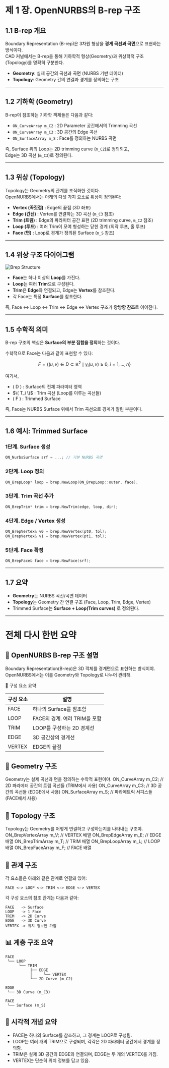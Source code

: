 # 제 1 장. OpenNURBS의 B-rep 구조

## 1.1 B-rep 개요
Boundary Representation (B-rep)은 3차원 형상을 **경계 곡선과 곡면**으로 표현하는 방식이다.  
CAD 커널에서는 B-rep을 통해 기하학적 형상(Geometry)과 위상학적 구조(Topology)를 명확히 구분한다.

- **Geometry**: 실제 공간의 곡선과 곡면 (NURBS 기반 데이터)
- **Topology**: Geometry 간의 연결과 경계를 정의하는 구조

---

## 1.2 기하학 (Geometry)

B-rep이 참조하는 기하학 객체들은 다음과 같다:

- `ON_CurveArray m_C2` : 2D Parameter 공간에서의 Trimming 곡선  
- `ON_CurveArray m_C3` : 3D 공간의 Edge 곡선  
- `ON_SurfaceArray m_S` : Face를 정의하는 NURBS 곡면  

즉, Surface 위의 Loop는 2D trimming curve (`m_C2`)로 정의되고,  
Edge는 3D 곡선 (`m_C3`)로 정의된다.

---

## 1.3 위상 (Topology)

Topology는 Geometry의 관계를 조직화한 것이다.  
OpenNURBS에서는 아래의 다섯 가지 요소로 위상이 정의된다:

- **Vertex (꼭짓점)** : Edge의 끝점 (3D 좌표)
- **Edge (간선)** : Vertex를 연결하는 3D 곡선 (`m_C3` 참조)
- **Trim (트림)** : Edge의 파라미터 공간 표현 (2D trimming curve, `m_C2` 참조)
- **Loop (루프)** : 여러 Trim이 모여 형성하는 닫힌 경계 (외곽 루프, 홀 루프)
- **Face (면)** : Loop로 경계가 정의된 Surface (`m_S` 참조)

---

## 1.4 위상 구조 다이어그램

![Brep Structure](/image/brep_structure.png)

- **Face**는 하나 이상의 **Loop**를 가진다.  
- **Loop**는 여러 **Trim**으로 구성된다.  
- **Trim**은 **Edge**와 연결되고, Edge는 **Vertex**를 참조한다.  
- 각 Face는 특정 **Surface**를 참조한다.  

즉, Face ↔ Loop ↔ Trim ↔ Edge ↔ Vertex 구조가 **양방향 참조**로 이어진다.

---

## 1.5 수학적 의미

B-rep 구조의 핵심은 **Surface의 부분 집합을 정의**하는 것이다.  

수학적으로 Face는 다음과 같이 표현할 수 있다:

$$
F = \{ (u,v) \in D \subset \mathbb{R}^2 \mid \gamma_i(u,v) \geq 0, \; i=1,...,n \}
$$

여기서,
- \( D \) : Surface의 전체 파라미터 영역  
- $\( T_i \)$ : Trim 곡선 (Loop를 이루는 곡선들)  
- \( F \) : Trimmed Surface  

즉, Face는 NURBS Surface 위에서 Trim 곡선으로 경계가 잘린 부분이다.

---

## 1.6 예시: Trimmed Surface

### 1단계. Surface 생성
```cpp
ON_NurbsSurface srf = ...; // 기본 NURBS 곡면
```

### 2단계. Loop 정의
```cpp
ON_BrepLoop* loop = brep.NewLoop(ON_BrepLoop::outer, face);
```

### 3단계. Trim 곡선 추가
```cpp
ON_BrepTrim* trim = brep.NewTrim(edge, loop, dir);
```

### 4단계. Edge / Vertex 생성
```cpp
ON_BrepVertex& v0 = brep.NewVertex(pt0, tol);
ON_BrepVertex& v1 = brep.NewVertex(pt1, tol);
```

### 5단계. Face 확정
```cpp
ON_BrepFace& face = brep.NewFace(srf);
```

---

## 1.7 요약
- **Geometry**는 NURBS 곡선/곡면 데이터  
- **Topology**는 Geometry 간 연결 구조 (Face, Loop, Trim, Edge, Vertex)  
- Trimmed Surface는 **Surface + Loop(Trim curves)** 로 정의된다.

---

# 전체 다시 한번 요약

## 📐 OpenNURBS B-rep 구조 설명
Boundary Representation(B-rep)은 3D 객체를 경계면으로 표현하는 방식이야. OpenNURBS에서는 이를 Geometry와 Topology로 나누어 관리해.

🧩 구성 요소 요약

|     구성 요소     |         설명                  |
|----------------|-----------------------------|
| FACE           | 하나의 Surface를 참조함         |
| LOOP           | FACE의 경계. 여러 TRIM을 포함    |
| TRIM           | LOOP를 구성하는 2D 경계선       |
| EDGE           | 3D 공간상의 경계선              |
| VERTEX         | EDGE의 끝점                    |



## 🔧 Geometry 구조
Geometry는 실제 곡선과 면을 정의하는 수학적 표현이야.
ON_CurveArray m_C2; // 2D 파라메터 공간의 트림 곡선들 (TRIM에서 사용)
ON_CurveArray m_C3; // 3D 공간의 곡선들 (EDGE에서 사용)
ON_SurfaceArray m_S; // 파라메트릭 서피스들 (FACE에서 사용)



## 🧠 Topology 구조
Topology는 Geometry를 어떻게 연결하고 구성하는지를 나타내는 구조야.
ON_BrepVertexArray m_V; // VERTEX 배열
ON_BrepEdgeArray   m_E; // EDGE 배열
ON_BrepTrimArray   m_T; // TRIM 배열
ON_BrepLoopArray   m_L; // LOOP 배열
ON_BrepFaceArray   m_F; // FACE 배열



## 🔗 관계 구조
각 요소들은 아래와 같은 관계로 연결돼 있어:

```
FACE <-> LOOP <-> TRIM <-> EDGE <-> VERTEX
```

각 구성 요소의 참조 관계는 다음과 같아:

```
FACE   -> Surface
LOOP   -> 1 Face
TRIM   -> 2D Curve
EDGE   -> 3D Curve
VERTEX -> 위치 정보만 가짐
```


## 📊 계층 구조 요약

```
FACE
 └── LOOP
      └── TRIM
           ├── EDGE
           │     └── VERTEX
           └── 2D Curve (m_C2)

EDGE
 └── 3D Curve (m_C3)

FACE
 └── Surface (m_S)
```


## 🧭 시각적 개념 요약
- FACE는 하나의 Surface를 참조하고, 그 경계는 LOOP로 구성됨.
- LOOP는 여러 개의 TRIM으로 구성되며, 각각은 2D 파라메터 공간에서 경계를 정의함.
- TRIM은 실제 3D 공간의 EDGE와 연결되며, EDGE는 두 개의 VERTEX를 가짐.
- VERTEX는 단순히 위치 정보를 담고 있음.
